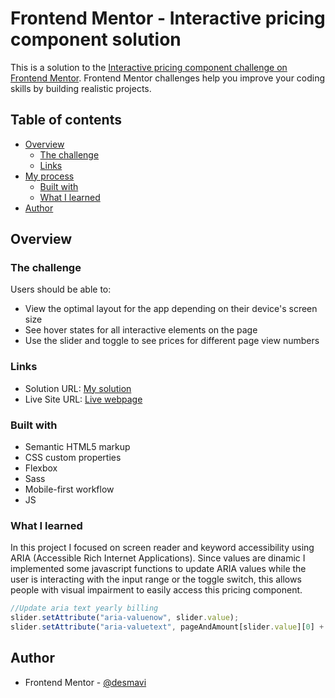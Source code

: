 # Frontend Mentor - Interactive pricing component solution

This is a solution to the [Interactive pricing component challenge on Frontend Mentor](https://www.frontendmentor.io/challenges/interactive-pricing-component-t0m8PIyY8). Frontend Mentor challenges help you improve your coding skills by building realistic projects.

## Table of contents

- [Overview](#overview)
  - [The challenge](#the-challenge)
  - [Links](#links)
- [My process](#my-process)
  - [Built with](#built-with)
  - [What I learned](#what-i-learned)
- [Author](#author)

## Overview

### The challenge

Users should be able to:

- View the optimal layout for the app depending on their device's screen size
- See hover states for all interactive elements on the page
- Use the slider and toggle to see prices for different page view numbers

### Links

- Solution URL: [My solution](https://github.com/desmavi/pricing-component)
- Live Site URL: [Live webpage](https://desmavi.github.io/pricing-component/)


### Built with

- Semantic HTML5 markup
- CSS custom properties
- Flexbox
- Sass
- Mobile-first workflow
- JS


### What I learned
In this project I focused on screen reader and keyword accessibility using ARIA (Accessible Rich Internet Applications).
Since values are dinamic I implemented some javascript functions to update ARIA values while the user is interacting with the input range or the toggle switch, this allows people with visual impairment to easily access this pricing component.

```js
//Update aria text yearly billing
slider.setAttribute("aria-valuenow", slider.value);
slider.setAttribute("aria-valuetext", pageAndAmount[slider.value][0] + dollar.textContent + " per " + priceYearlyDiscountedInteger + " dollars" + " per year")
```

## Author
- Frontend Mentor - [@desmavi](https://www.frontendmentor.io/profile/desmavi)


